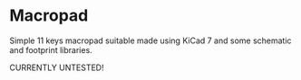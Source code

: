 # Macropad
 
 Simple 11 keys macropad suitable made using KiCad 7 and some schematic and footprint libraries.
 
CURRENTLY UNTESTED!
